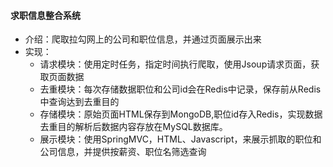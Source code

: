#### 求职信息整合系统

- 介绍：爬取拉勾网上的公司和职位信息，并通过页面展示出来
- 实现：
	- 请求模块：使用定时任务，指定时间执行爬取，使用Jsoup请求页面，获取页面数据
	- 去重模块：每次存储数据职位和公司id会在Redis中记录，保存前从Redis中查询达到去重目的
	- 存储模块：原始页面HTML保存到MongoDB,职位id存入Redis，实现数据去重目的解析后数据内容存放在MySQL数据库。
	- 展示模块：使用SpringMVC，HTML、Javascript，来展示抓取的职位和公司信息，并提供按薪资、职位名筛选查询
